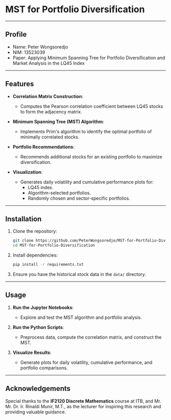 # MST for Portfolio Diversification

---

## Profile

- Name: Peter Wongsoredjo
- NIM: 13523039
- Paper: Applying Minimum Spanning Tree for Portfolio Diversification and Market Analysis in the LQ45 Index

---

## Features

- **Correlation Matrix Construction**:
  - Computes the Pearson correlation coefficient between LQ45 stocks to form the adjacency matrix.
  
- **Minimum Spanning Tree (MST) Algorithm**:
  - Implements Prim's algorithm to identify the optimal portfolio of minimally correlated stocks.

- **Portfolio Recommendations**:
  - Recommends additional stocks for an existing portfolio to maximize diversification.

- **Visualization**:
  - Generates daily volatility and cumulative performance plots for:
    - LQ45 index.
    - Algorithm-selected portfolios.
    - Randomly chosen and sector-specific portfolios.

---

## Installation

1. Clone the repository:
   ```bash
   git clone https://github.com/PeterWongsoredjo/MST-for-Portfolio-Diversification.git
   cd MST-for-Portfolio-Diversification
   ```

2. Install dependencies:
   ```bash
   pip install -r requirements.txt
   ```

3. Ensure you have the historical stock data in the `data/` directory.

---

## Usage

1. **Run the Jupyter Notebooks**:
   - Explore and test the MST algorithm and portfolio analysis.

2. **Run the Python Scripts**:
   - Preprocess data, compute the correlation matrix, and construct the MST.

3. **Visualize Results**:
   - Generate plots for daily volatility, cumulative performance, and portfolio comparisons.

---

## Acknowledgements

Special thanks to the **IF2120 Discrete Mathematics** course at ITB, and Mr. Mr. Dr. Ir. Rinaldi Munir, M.T., as the lecturer for inspiring this research and providing valuable guidance.
